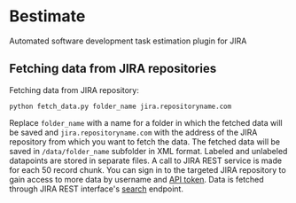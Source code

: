 # Bestimate
Automated software development task estimation plugin for JIRA

## Fetching data from JIRA repositories
Fetching data from JIRA repository:
```
python fetch_data.py folder_name jira.repositoryname.com
```
Replace `folder_name` with a name for a folder in which the fetched data will be saved and `jira.repositoryname.com` with the address of the JIRA repository from which you want to fetch the data. The fetched data will be saved in `/data/folder_name` subfolder in XML format. Labeled and unlabeled datapoints are stored in separate files. A call to JIRA REST service is made for each 50 record chunk. You can sign in to the targeted JIRA repository to gain access to more data by username and [API token](https://confluence.atlassian.com/cloud/api-tokens-938839638.html). Data is fetched through JIRA REST interface's [search](https://developer.atlassian.com/cloud/jira/platform/rest/#api-api-2-search-get) endpoint.
